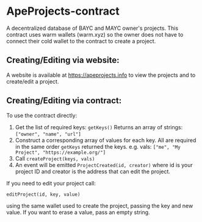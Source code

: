 # ApeProjects-contract
A decentralized database of BAYC and MAYC owner's projects.  This contract uses warm wallets (warm.xyz) so the owner does not have to connect their cold wallet to the contract to create a project.

## Creating/Editing via website:
A website is available at https://apeprojects.info to view the projects and to create/edit a project.


## Creating/Editing via contract:
To use the contract directly:

1. Get the list of required keys: `getKeys()`
   Returns an array of strings: `["owner", "name", "url"]`
2. Construct a corresponding array of values for each key. All are required in the same order `getKeys` returned the keys.
   e.g. vals: `["me", "My Project", "https://example.org/"]`
3. Call `createProject(keys, vals)`
4. An event will be emitted `ProjectCreated(id, creator)` where id is your project ID and creator is the address that can edit the project.

If you need to edit your project call:

    editProject(id, key, value)

using the same wallet used to create the project, passing the key and new value.  If you want to erase a value, pass an empty string.
